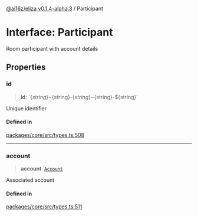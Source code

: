 [@ai16z/eliza v0.1.4-alpha.3](../index.md) / Participant

# Interface: Participant

Room participant with account details

## Properties

### id

> **id**: \`$\{string\}-$\{string\}-$\{string\}-$\{string\}-$\{string\}\`

Unique identifier

#### Defined in

[packages/core/src/types.ts:508](https://github.com/ai16z/eliza/blob/main/packages/core/src/types.ts#L508)

***

### account

> **account**: [`Account`](Account.md)

Associated account

#### Defined in

[packages/core/src/types.ts:511](https://github.com/ai16z/eliza/blob/main/packages/core/src/types.ts#L511)
